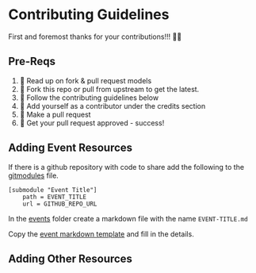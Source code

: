 # Contributing Guidelines

First and foremost thanks for your contributions!!! :sparkling_heart::sparkling_heart:

## Pre-Reqs


1.  :book: Read up on fork & pull request models
2. 🍴 Fork this repo or pull from upstream to get the latest.  
3. 🔨 Follow the contributing guidelines below
4. 👥 Add yourself as a contributor under the credits section
5. 🔧 Make a pull request
6. 🎉 Get your pull request approved - success!

## Adding Event Resources

If there is a github repository with code to share add the following to the [gitmodules](events/.gitmodules) file.

```github
[submodule "Event Title"]
	path = EVENT_TITLE
	url = GITHUB_REPO_URL
```

In the [events](events) folder create a markdown file with the name `EVENT-TITLE.md`

Copy the [event markdown template](EVENT-TEMPLATE.md) and fill in the details.




## Adding Other Resources
